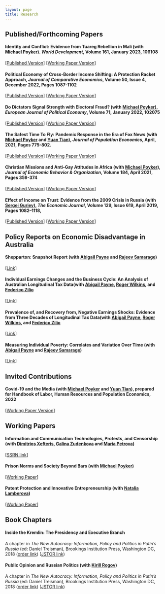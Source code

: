 ```yaml
---
layout: page
title: Research
---
```


## Published/Forthcoming Papers

#### Identity and Conflict: Evidence from Tuareg Rebellion in Mali (with [Michael Poyker](http://www.poykerm.com/)). *World Development*, Volume 161, January 2023, 106108
[[Published Version](https://www.sciencedirect.com/science/article/pii/S0305750X22002984)]
[[Working Paper Version](https://papers.ssrn.com/sol3/papers.cfm?abstract_id=3419294)]

#### Political Economy of Cross-Border Income Shifting: A Protection Racket Approach, *Journal of Comparative Economics*, Volume 50, Issue 4, December 2022, Pages 1087-1102
[[Published Version](https://www.sciencedirect.com/science/article/abs/pii/S0147596722000257)]
[[Working Paper Version](https://papers.ssrn.com/sol3/papers.cfm?abstract_id=3384459)]

#### Do Dictators Signal Strength with Electoral Fraud? (with [Michael Poyker](http://www.poykerm.com/)), *European Journal of Political Economy*, Volume 71, January 2022, 102075
[[Published Version](https://www.sciencedirect.com/science/article/pii/S0176268021000665)]
[[Working Paper Version](https://papers.ssrn.com/sol3/Papers.cfm?abstract_id=2712064)]

#### The Safest Time To Fly: Pandemic Response in the Era of Fox News (with [Michael Poyker](http://www.poykerm.com) and [Yuan Tian](http://www.tianyuanecon.com/)), *Journal of Population Economics*,  April, 2021, Pages 775-802.
[[Published Version](https://link.springer.com/article/10.1007/s00148-021-00847-0)]
[[Working Paper Version](/assets/foxnewscovid.pdf)]

#### Christian Missions and Anti-Gay Attitudes in Africa (with [Michael Poyker](http://www.poykerm.com)), *Journal of Economic Behavior & Organization*, Volume 184, April 2021, Pages 359-374
[[Published Version](https://doi.org/10.1016/j.jebo.2021.02.003)]
[[Working Paper Version](https://www.nottingham.ac.uk/research/groups/nicep/documents/working-papers/2020/nicep-2020-04.pdf)] 

#### Effect of Income on Trust: Evidence from the 2009 Crisis in Russia (with [Sergei Guriev](http://econ.sciences-po.fr/staff/sergei-guriev)), *The Economic Journal*, Volume 129, Issue 619, April 2019, Pages 1082–1118,
[[Published Version](https://doi.org/10.1111/ecoj.12612)]
[[Working Paper Version](https://papers.ssrn.com/sol3/papers.cfm?abstract_id=2542001)] 

## Policy Reports on Economic Disadvantage in Australia

#### Shepparton: Snapshot Report (with [Abigail Payne](https://findanexpert.unimelb.edu.au/profile/140028-abigail-payne) and [Rajeev Samarage](https://findanexpert.unimelb.edu.au/profile/842857-rajeev-samarage))
[[Link](https://melbourneinstitute.unimelb.edu.au/__data/assets/pdf_file/0004/4988200/Shepparton-report-14-May-2024-Final-Submitted-Version.pdf)]

#### Individual Earnings Changes and the Business Cycle: An Analysis of Australian Longitudinal Tax Data(with [Abigail Payne](https://findanexpert.unimelb.edu.au/profile/140028-abigail-payne), [Roger Wilkins](https://findanexpert.unimelb.edu.au/profile/143-roger-wilkins), and [Federico Zilio](https://sites.google.com/view/ziliofederico)
[[Link](https://melbourneinstitute.unimelb.edu.au/research/reports/breaking-down-barriers/research-report-pages/report-7)]

#### Prevalence of, and Recovery from, Negative Earnings Shocks: Evidence from Three Decades of Longitudinal Tax Data(with [Abigail Payne](https://findanexpert.unimelb.edu.au/profile/140028-abigail-payne), [Roger Wilkins](https://findanexpert.unimelb.edu.au/profile/143-roger-wilkins), and [Federico Zilio](https://sites.google.com/view/ziliofederico)
[[Link](https://melbourneinstitute.unimelb.edu.au/research/reports/breaking-down-barriers/research-report-pages/report-6)]

#### Measuring Individual Poverty: Correlates and Variation Over Time (with [Abigail Payne](https://findanexpert.unimelb.edu.au/profile/140028-abigail-payne) and [Rajeev Samarage](https://findanexpert.unimelb.edu.au/profile/842857-rajeev-samarage))
[[Link](https://melbourneinstitute.unimelb.edu.au/research/reports/breaking-down-barriers/research-report-pages/report-3)]


## Invited Contributions

#### Covid-19 and the Media (with [Michael Poyker](http://www.poykerm.com) and [Yuan Tian](http://www.tianyuanecon.com/)), prepared for Handbook of Labor, Human Resources and Population Economics, 2022

[[Working Paper Version](assets/mediacovid.pdf)]

## Working Papers

#### Information and Communication Technologies, Protests, and Censorship (with [Dimitrios Xefteris](https://sites.google.com/site/dxefteris/), [Galina Zudenkova](http://zudenkova.vwl.uni-mannheim.de/) and [Maria Petrova](https://sites.google.com/site/mariapetrovaphd/))
[[SSRN link](https://papers.ssrn.com/sol3/papers.cfm?abstract_id=2978549)]

#### Prison Norms and Society Beyond Bars (with [Michael Poyker](http://www.poykerm.com))
[[Working Paper](http://www.poykerm.com/uploads/9/2/4/6/92466562/prison_norms.pdf)]

#### Patent Protection and Innovative Entrepreneurship (with [Natalia Lamberova](https://natalialamberova.com/))
[[Working Paper](https://papers.ssrn.com/sol3/papers.cfm?abstract_id=4739142)]


## Book Chapters

#### Inside the Kremlin: The Presidency and Executive Branch
A chapter in *The New Autocracy: Information, Policy and Politics in Putin’s Russia* (ed: Daniel Treisman), Brookings Institution Press, Washington DC, 2018
([order link](https://www.brookings.edu/book/the-new-autocracy/))
([JSTOR link](https://www.jstor.org/stable/10.7864/j.ctt1zkjzsh.5))

#### Public Opinion and Russian Politics (with [Kirill Rogov](http://www.russiapoliticalinsight.com/kirill/))
A chapter in *The New Autocracy: Information, Policy and Politics in Putin’s Russia* (ed: Daniel Treisman), Brookings Institution Press, Washington DC, 2018
([order link](https://www.brookings.edu/book/the-new-autocracy/))
([JSTOR link](https://www.jstor.org/stable/10.7864/j.ctt1zkjzsh.11))
